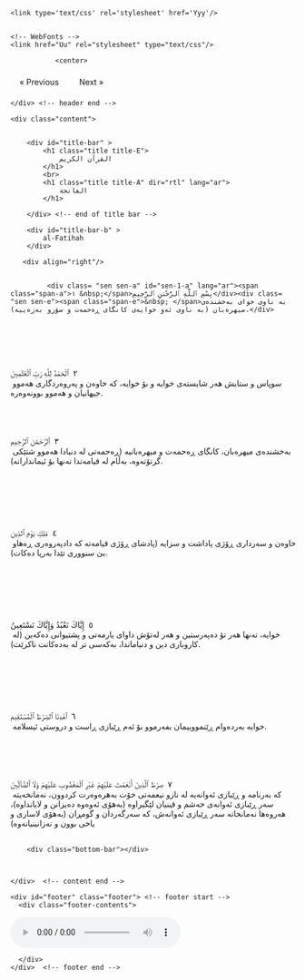 <html>


    <link type='text/css' rel='stylesheet' href='Yyy'/>
    

    <!-- WebFonts -->
    <link href="Uu" rel="stylesheet" type="text/css"/>

    

<body>
        

<div class="container">
<div>
    <div id="header">  <!-- Header -->
       
	           <center>
<meta name="viewport" content="width=device-width, initial-scale=1">
<style>
a {
  text-decoration: none;
  display: inline-block;
  padding: 8px 16px;
}

a:hover {
  background-color: #ddd;
  color: black;
}

.previous {
  background-color: #f1f1f1;
  color: black;
}

.next {
  background-color: #4CAF50;
  color: white;
}

.round {
  border-radius: 50%;
}
</style>
<body>


<a href="#" class="previous">&laquo; Previous</a>
<a href="#" class="next">Next &raquo;</a>

  
</body>
</center>
   

    </div> <!-- header end -->

    <div class="content">


        <div id="title-bar" >
            <h1 class="title title-E">
                القرآن الكريم
            </h1>
			<br>
            <h1 class="title title-A" dir="rtl" lang="ar">
                الفاتحة
            </h1>
		
        </div> <!-- end of title bar -->

        <div id="title-bar-b" >
            al-Fatihah
        </div>

       <div align="right"/>


       ‏      <div class= "sen sen-a" id="sen-1-a" lang="ar"><span class="span-a">١ &nbsp;</span>بِسْمِ ٱللَّهِ ٱلرَّحْمَٰنِ ٱلرَّحِيمِ</div><div class= "sen sen-e"><span class="span-e">&nbsp; </span>به ناوی خوای به‌خشنده‌ی میهره‌بان (به ناوی ئه‌و خوایه‌ی كانگای ڕه‌حمه‌ت و سۆزو به‌زه‌ییه‌).</div>
‏            <div>
‏ <br>
‏            <div class="row" id="row-2">
‏                <div class= "sen sen-a" id="sen-2-a" lang="ar"><span class="span-a">٢ &nbsp;</span>ٱلْحَمْدُ لِلَّهِ رَبِّ ٱلْعَٰلَمِينَ</div><div class= "sen sen-e"><span class="span-e"> &nbsp;</span>سوپاس و ستایش هه‌ر شایسته‌ی خوایه و بۆ خوایه‌، که خاوه‌ن و په‌روه‌ردگاری هه‌موو جیهانیان و هه‌موو بوونه‌وه‌ره.</div>
‏            </div>
‏<br>
‏            <div class="row" id="row-3">
‏                <div class= "sen sen-a" id="sen-3-a" lang="ar"><span class="span-a">٣ &nbsp;</span>ٱلرَّحْمَٰنِ ٱلرَّحِيمِ</div><div class= "sen sen-e"><span class="span-e"> &nbsp;</span>به‌خشنده‌ی میهره‌بان‌، کانگای ڕه‌حمه‌ت و میهره‌بانیه (ڕه‌حمه‌تی له دنیادا هه‌موو شتێکی گرتۆته‌وه‌، به‌ڵام له قیامه‌تدا ته‌نها بۆ ئیماندارانه‌).</div>
‏            </div>

‏ <br>

‏            <div class="row" id="row-4">
‏                <div class= "sen sen-a" id="sen-4-a" lang="ar"><span class="span-a">٤ &nbsp;</span>مَٰلِكِ يَوْمِ ٱلدِّينِ</div><div class= "sen sen-e"><span class="span-e"> &nbsp;</span>خاوه‌ن و سه‌رداری ڕۆژی پاداشت و سزایه (پادشای ڕۆژی قیامه‌ته که دادپه‌روه‌ری ڕه‌هاو بێ سنووری تێدا به‌رپا ده‌کات).</div>
‏            </div>

‏ <br>

‏            <div class="row" id="row-5">
‏                <div class= "sen sen-a" id="sen-5-a" lang="ar"><span class="span-a">٥ &nbsp;</span>إِيَّاكَ نَعْبُدُ وَإِيَّاكَ نَسْتَعِينُ</div><div class= "sen sen-e"><span class="span-e"> &nbsp;</span>خوایه‌، ته‌نها هه‌ر تۆ ده‌په‌رستین و هه‌ر له‌تۆش داوای یارمه‌تی و پشتیوانی ده‌که‌ین (له کاروباری دین و دنیاماندا، به‌که‌سی تر له به‌ده‌کانت ناکرێت).</div>
‏            </div>

‏ <br>

‏            <div class="row" id="row-6">
‏                <div class= "sen sen-a" id="sen-6-a" lang="ar"><span class="span-a">٦ &nbsp;</span>ٱهْدِنَا ٱلصِّرَٰطَ ٱلْمُسْتَقِيمَ</div><div class= "sen sen-e"><span class="span-e"> &nbsp;</span>خوایه به‌رده‌وام ڕێنمووییمان بفه‌رموو بۆ ئه‌م ڕێبازی ڕاست و دروستی ئیسلامه‌.</div>
‏            </div>
‏	 <br>		
‏            <div class="row" id="row-7">
‏                <div class= "sen sen-a" id="sen-7-a" lang="ar"><span class="span-a">٧ &nbsp;</span>صِرَٰطَ ٱلَّذِينَ أَنْعَمْتَ عَلَيْهِمْ غَيْرِ ٱلْمَغْضُوبِ عَلَيْهِمْ وَلَا ٱلضَّآلِّينَ</div><div class= "sen sen-e"><span class="span-e"> &nbsp;</span>که به‌رنامه و ڕێبازی ئه‌وانه‌یه له نازو نیعمه‌تی خۆت به‌هره‌وه‌رت کردوون، نه‌مانخه‌یته سه‌ر ڕێبازی ئه‌وانه‌ی خه‌شم و قینیان لێگیراوه (به‌هۆی ئه‌وه‌وه ده‌یزانن و لایانداوه‌)، هه‌روه‌ها نه‌مانخاته سه‌ر ڕێبازی ئه‌وانه‌ش، که سه‌رگه‌ردان و گومڕان (به‌هۆی لاساری و یاخی بوون و نه‌زانینیانه‌وه‌)</div>
‏            </div>
        </div> <!-- end of text -->

        <div class="bottom-bar"></div>



    </div>  <!-- content end -->

    <div id="footer" class="footer"> <!-- footer start -->
      <div class="footer-contents">
 
<audio controls>
  <source src="http://www.truemuslims.net/Quran/Kurdish/001.mp3" type="audio/ogg">
  <source src="http://www.truemuslims.net/Quran/Kurdish/001.mp3" type="audio/mpeg">
</audio>
    </div>  

         
      </div>        
    </div>  <!-- footer end -->

    
<br>
<br>
<br>
  

</div>    <!-- container end-->

<script type="text/javascript" src="https://ajax.googleapis.com/ajax/libs/jquery/3.4.1/jquery.min.js" ></script>
<script type='text/javascript' src='https://d33wubrfki0l68.cloudfront.net/js/ae1a029c3bd1549cfbb5f763fad3dd69c18d0e84/js/scripts-02.js'></script>

<script type="text/javascript">
    var _gaq = _gaq || [];
    _gaq.push(['_setAccount', 'UA-49710739-1']);
    _gaq.push(['_trackPageview']);
    (function() {
        var ga = document.createElement('script'); ga.type = 'text/javascript'; ga.async = true;
        ga.src = ('https:' == document.location.protocol ? 'https://ssl' : 'http://www') + '.google-analytics.com/ga.js';
        var s = document.getElementsByTagName('script')[0]; s.parentNode.insertBefore(ga, s);
    })();
</script>

</body>

</html>
